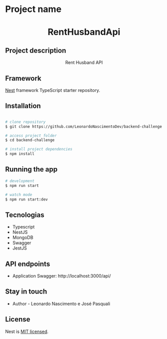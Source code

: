 
# Project name
<h1 align="center">RentHusbandApi</h1>

## Project description
<p align="center">Rent Husband API</p>


## Framework

[Nest](https://github.com/nestjs/nest) framework TypeScript starter repository.

## Installation

```bash

# clone repository
$ git clone https://github.com/LeonardoNascimentoDev/backend-challenge.git

# access project folder
$ cd backend-challenge

# install project dependencies
$ npm install


```

## Running the app

```bash
# development
$ npm run start

# watch mode
$ npm run start:dev
```
## Tecnologias
  - Typescript
  - NestJS
  - MongoDB
  - Swagger
  - JestJS

## API endpoints

 - Application Swagger: http://localhost:3000/api/ 
 
## Stay in touch

- Author - Leonardo Nascimento e José Pasquali

## License

  Nest is [MIT licensed](LICENSE).

